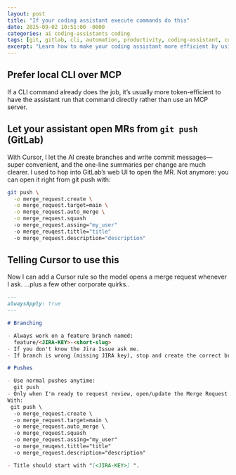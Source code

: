 ```yaml
---
layout: post
title: "If your coding assistant execute commands do this"
date: 2025-09-02 10:51:00 -0000
categories: ai coding-assistants coding
tags: [git, gitlab, cli, automation, productivity, coding-assistant, cursor, ai]
excerpt: "Learn how to make your coding assistant more efficient by using CLI commands and GitLab push options for creating merge requests automatically."
---
```


## Prefer local CLI over MCP

If a CLI command already does the job, it’s usually more token-efficient to have the assistant run that command directly rather than use an MCP server.

## Let your assistant open MRs from `git push` (GitLab)

With Cursor, I let the AI create branches and write commit messages—super convenient, and the one-line summaries per change are much clearer. I used to hop into GitLab’s web UI to open the MR. Not anymore: you can open it right from git push with:

```bash
git push \
  -o merge_request.create \
  -o merge_request.target=main \
  -o merge_request.auto_merge \
  -o merge_request.squash
  -o merge_request.assing="my_user"
  -o merge_reuqest.tittle="title"
  -o merge_request.description="description"
```

## Telling Cursor to use this

Now I can add a Cursor rule so the model opens a merge request whenever I ask.
…plus a few other corporate quirks..

```md
---
alwaysApply: true
---

# Branching

- Always work on a feature branch named:
  feature/<JIRA-KEY>-<short-slug>
- If you don't know the Jira Issue ask me.
- If branch is wrong (missing JIRA key), stop and create the correct branch.

# Pushes

- Use normal pushes anytime:
  git push
- Only when I'm ready to request review, open/update the Merge Request:
With:
 git push \
  -o merge_request.create \
  -o merge_request.target=main \
  -o merge_request.auto_merge \
  -o merge_request.squash
  -o merge_request.assing="my_user"
  -o merge_reuqest.tittle="title"
  -o merge_request.description="description" 

- Title should start with "[<JIRA-KEY>] ".
```
